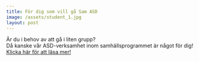 ```yaml
---
title: För dig som vill gå Sam ASD
image: /assets/student_1.jpg
layout: post
---
```

Är du i behov av att gå i liten grupp?<br>
Då kanske vår ASD-verksamhet inom samhällsprogrammet är något för dig!<br>
[Klicka här för att läsa mer!](https://www.dagy.danderyd.se/program/aspergers)
